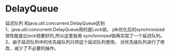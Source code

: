 # DelayQueue
延迟队列
   和java.util.concurrent.DelayQueue区别  
   1、java.util.concurrent.DelayQueue用的是Lock锁，
   jdk优化后的synchronized锁性能是比lock锁要好的,所以这里我用
   synchronized锁再实现了一个延迟队列。  
   2、由于延迟队列中的优先级队列只供这个延迟队列使用，
   对优先级队列进行了修改，减少了不必要的操作。
 
   
